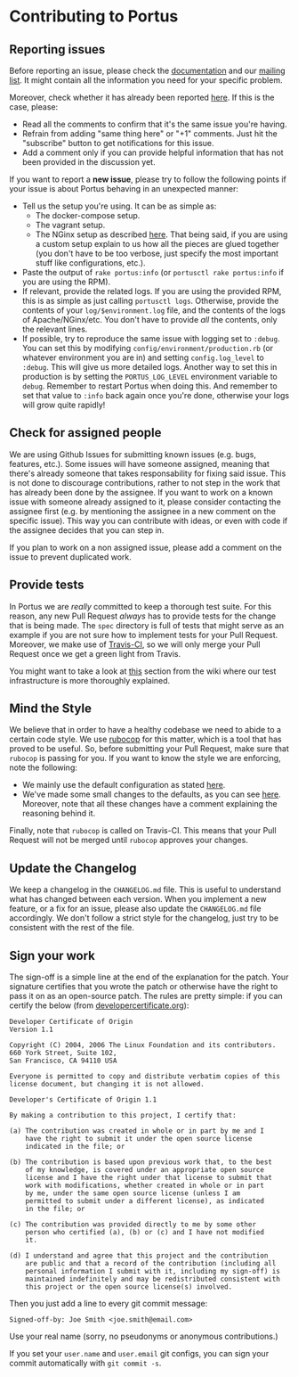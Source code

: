 # Contributing to Portus

## Reporting issues

Before reporting an issue, please check the
[documentation](http://port.us.org/documentation.html) and our [mailing
list](https://groups.google.com/forum/#!forum/portus-dev). It might contain all
the information you need for your specific problem.

Moreover, check whether it has already been reported
[here](https://github.com/SUSE/Portus/issues). If this is the case, please:

- Read all the comments to confirm that it's the same issue you're having.
- Refrain from adding "same thing here" or "+1" comments. Just hit the
  "subscribe" button to get notifications for this issue.
- Add a comment only if you can provide helpful information that has not been
  provided in the discussion yet.

If you want to report a **new issue**, please try to follow the following
points if your issue is about Portus behaving in an unexpected manner:

- Tell us the setup you're using. It can be as simple as:
  - The docker-compose setup.
  - The vagrant setup.
  - The NGinx setup as described [here](http://port.us.org/docs/setups/3_nginx_bare_metal.html).
  That being said, if you are using a custom setup explain to us how all the
  pieces are glued together (you don't have to be too verbose, just specify the
  most important stuff like configurations, etc.).
- Paste the output of `rake portus:info` (or `portusctl rake portus:info` if
  you are using the RPM).
- If relevant, provide the related logs. If you are using the provided RPM,
  this is as simple as just calling `portusctl logs`. Otherwise, provide the
  contents of your `log/$environment.log` file, and the contents of the logs of
  Apache/NGinx/etc. You don't have to provide *all* the contents, only the
  relevant lines.
- If possible, try to reproduce the same issue with logging set to `:debug`. You
  can set this by modifying `config/environment/production.rb` (or whatever
  environment you are in) and setting `config.log_level` to `:debug`. This will
  give us more detailed logs. Another way to set this in production is by
  setting the `PORTUS_LOG_LEVEL` environment variable to `debug`. Remember to
  restart Portus when doing this.  And remember to set that value to `:info`
  back again once you're done, otherwise your logs will grow quite rapidly!

## Check for assigned people

We are using Github Issues for submitting known issues (e.g. bugs, features,
etc.). Some issues will have someone assigned, meaning that there's already
someone that takes responsability for fixing said issue. This is not done to
discourage contributions, rather to not step in the work that has already been
done by the assignee. If you want to work on a known issue with someone already
assigned to it, please consider contacting the assignee first (e.g. by
mentioning the assignee in a new comment on the specific issue). This way you
can contribute with ideas, or even with code if the assignee decides that you
can step in.

If you plan to work on a non assigned issue, please add a comment on the issue
to prevent duplicated work.

## Provide tests

In Portus we are *really* committed to keep a thorough test suite. For this
reason, any new Pull Request *always* has to provide tests for the change
that is being made. The `spec` directory is full of tests that might serve
as an example if you are not sure how to implement tests for your Pull Request.
Moreover, we make use of [Travis-CI](https://travis-ci.org/SUSE/Portus), so we
will only merge your Pull Request once we get a green light from Travis.

You might want to take a look at
[this](https://github.com/SUSE/Portus/wiki/How-we-test-Portus) section from the
wiki where our test infrastructure is more thoroughly explained.

## Mind the Style

We believe that in order to have a healthy codebase we need to abide to a
certain code style. We use [rubocop](https://github.com/bbatsov/rubocop) for
this matter, which is a tool that has proved to be useful. So, before
submitting your Pull Request, make sure that `rubocop` is passing for you.
If you want to know the style we are enforcing, note the following:

- We mainly use the default configuration as stated
[here](https://github.com/bbatsov/rubocop#defaults).
- We've made some small changes to the defaults, as you can see
[here](https://github.com/SUSE/Portus/blob/master/.rubocop.yml). Moreover, note
that all these changes have a comment explaining the reasoning behind it.

Finally, note that `rubocop` is called on Travis-CI. This means that your Pull
Request will not be merged until `rubocop` approves your changes.

## Update the Changelog

We keep a changelog in the `CHANGELOG.md` file. This is useful to understand
what has changed between each version. When you implement a new feature, or a
fix for an issue, please also update the `CHANGELOG.md` file accordingly. We
don't follow a strict style for the changelog, just try to be consistent with
the rest of the file.

## Sign your work

The sign-off is a simple line at the end of the explanation for the patch. Your
signature certifies that you wrote the patch or otherwise have the right to pass
it on as an open-source patch. The rules are pretty simple: if you can certify
the below (from [developercertificate.org](http://developercertificate.org/)):

```
Developer Certificate of Origin
Version 1.1

Copyright (C) 2004, 2006 The Linux Foundation and its contributors.
660 York Street, Suite 102,
San Francisco, CA 94110 USA

Everyone is permitted to copy and distribute verbatim copies of this
license document, but changing it is not allowed.

Developer's Certificate of Origin 1.1

By making a contribution to this project, I certify that:

(a) The contribution was created in whole or in part by me and I
    have the right to submit it under the open source license
    indicated in the file; or

(b) The contribution is based upon previous work that, to the best
    of my knowledge, is covered under an appropriate open source
    license and I have the right under that license to submit that
    work with modifications, whether created in whole or in part
    by me, under the same open source license (unless I am
    permitted to submit under a different license), as indicated
    in the file; or

(c) The contribution was provided directly to me by some other
    person who certified (a), (b) or (c) and I have not modified
    it.

(d) I understand and agree that this project and the contribution
    are public and that a record of the contribution (including all
    personal information I submit with it, including my sign-off) is
    maintained indefinitely and may be redistributed consistent with
    this project or the open source license(s) involved.
```

Then you just add a line to every git commit message:

    Signed-off-by: Joe Smith <joe.smith@email.com>

Use your real name (sorry, no pseudonyms or anonymous contributions.)

If you set your `user.name` and `user.email` git configs, you can sign your
commit automatically with `git commit -s`.
